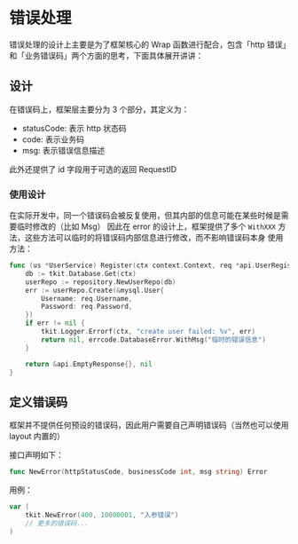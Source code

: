 # 错误处理

错误处理的设计上主要是为了框架核心的 Wrap 函数进行配合，包含「http 错误」和「业务错误码」两个方面的思考，下面具体展开讲讲：

## 设计

在错误码上，框架层主要分为 3 个部分，其定义为：
- statusCode: 表示 http 状态码
- code: 表示业务码
- msg: 表示错误信息描述

此外还提供了 id 字段用于可选的返回 RequestID

### 使用设计
在实际开发中，同一个错误码会被反复使用，但其内部的信息可能在某些时候是需要临时修改的（比如 Msg）
因此在 error 的设计上，框架提供了多个 `WithXXX` 方法，这些方法可以临时的将错误码内部信息进行修改，而不影响错误码本身
使用方法：
```go
func (us *UserService) Register(ctx context.Context, req *api.UserRegisterRequest) (*api.EmptyResponse, error) {
	db := tkit.Database.Get(ctx)
	userRepo := repository.NewUserRepo(db)
	err := userRepo.Create(&mysql.User{
		Username: req.Username,
		Password: req.Password,
	})
	if err != nil {
		tkit.Logger.Errorf(ctx, "create user failed: %v", err)
		return nil, errcode.DatabaseError.WithMsg("临时的错误信息")
	}

	return &api.EmptyResponse{}, nil
}
```


## 定义错误码
框架并不提供任何预设的错误码，因此用户需要自己声明错误码（当然也可以使用 layout 内置的）

接口声明如下：
```go
func NewError(httpStatusCode, businessCode int, msg string) Error
```

用例：
```go
var (
    tkit.NewError(400, 10000001, "入参错误")
    // 更多的错误码...
)
```
